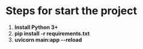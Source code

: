 # Steps for start the project

<ol>
  <li><b>Install Python 3+</b></li>
  <li><b>pip install -r requirements.txt</b></li> 
  <li><b>uvicorn main:app --reload</b></li> 
</ol>